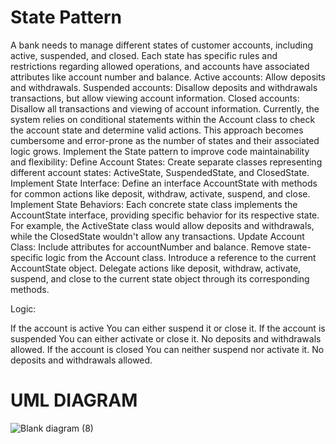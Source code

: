 # State Pattern
A bank needs to manage different states of customer accounts, including active, suspended, and closed. Each state has specific rules and restrictions regarding allowed operations, and accounts have associated attributes like account number and balance. Active accounts: Allow deposits and withdrawals. Suspended accounts: Disallow deposits and withdrawals transactions, but allow viewing account information. Closed accounts: Disallow all transactions and viewing of account information. Currently, the system relies on conditional statements within the Account class to check the account state and determine valid actions. This approach becomes cumbersome and error-prone as the number of states and their associated logic grows. Implement the State pattern to improve code maintainability and flexibility: Define Account States: Create separate classes representing different account states: ActiveState, SuspendedState, and ClosedState. Implement State Interface: Define an interface AccountState with methods for common actions like deposit, withdraw, activate, suspend, and close. Implement State Behaviors: Each concrete state class implements the AccountState interface, providing specific behavior for its respective state. For example, the ActiveState class would allow deposits and withdrawals, while the ClosedState wouldn't allow any transactions. Update Account Class: Include attributes for accountNumber and balance. Remove state-specific logic from the Account class. Introduce a reference to the current AccountState object. Delegate actions like deposit, withdraw, activate, suspend, and close to the current state object through its corresponding methods.

Logic:

If the account is active You can either suspend it or close it. If the account is suspended You can either activate or close it. No deposits and withdrawals allowed. If the account is closed You can neither suspend nor activate it. No deposits and withdrawals allowed.

# UML DIAGRAM
![Blank diagram (8)](https://github.com/SimounReyes/statePattern/assets/142649580/d382bca4-b291-46c2-8074-e72fd291e39a)
